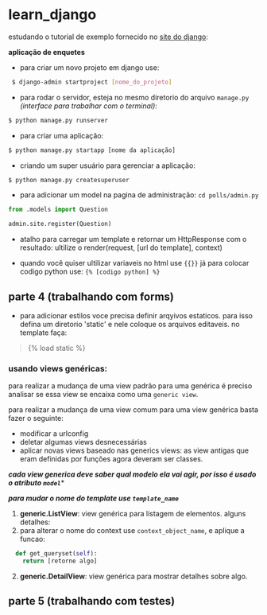 # learn_django
estudando o tutorial de exemplo fornecido no 
[site do django](https://docs.djangoproject.com/en/4.2/intro/tutorial01/): 

**aplicação de enquetes**

- para criar um novo projeto em django use:

```bash
 $ django-admin startproject [nome_do_projeto]
```
- para rodar o servidor, esteja no mesmo diretorio do arquivo `manage.py` _(interface para trabalhar com o terminal)_:

```bash
$ python manage.py runserver
```
- para criar uma aplicação:

```bash
$ python manage.py startapp [nome da aplicação]
```
- criando um super usuário para gerenciar a aplicação:

```bash
$ python manage.py createsuperuser
```

- para adicionar um model na pagina de administração:
`cd polls/admin.py`

```python
from .models import Question

admin.site.register(Question)
```
- atalho para carregar um template e retornar um HttpResponse com o resultado: ultilize o render(request, [url do template], context)

- quando você quiser ultilizar variaveis no html use `{{}}` já para colocar codigo python use: `{% [codigo python] %}`

## parte 4 (trabalhando com forms)

- para adicionar estilos voce precisa definir arqyivos estaticos. para isso defina um diretorio 'static' e nele coloque os arquivos editaveis. no template faça:

> {% load static %} 

### usando views genéricas:

para realizar a mudança de uma view padrão para uma genérica é preciso analisar se essa view se encaixa como uma `generic view`.

para realizar a mudança de uma view comum para uma view genérica basta fazer o seguinte:
- modificar a urlconfig
- deletar algumas views desnecessárias
- aplicar novas views baseado nas generics views: as view antigas que eram definidas por funções agora deveram ser classes.

***cada view generica deve saber qual modelo ela vai agir, por isso é usado o atributo `model`****

***para mudar o nome do template use `template_name`***

1. **generic.ListView**: view genérica para listagem de elementos. alguns detalhes:
  1. para alterar o nome do context use `context_object_name`, e aplique a funcao:
```python 
  def get_queryset(self):
    return [retorne algo]
```
2. **generic.DetailView**: view genérica para mostrar detalhes sobre algo. 

## parte 5 (trabalhando com testes)
